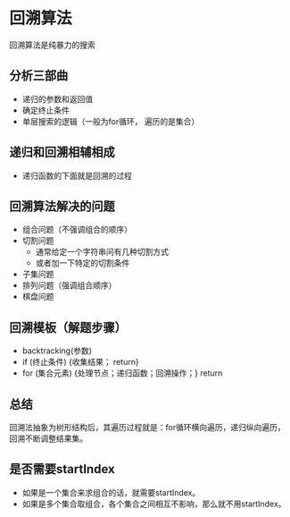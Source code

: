 # 回溯算法
回溯算法是纯暴力的搜索

## 分析三部曲
- 递归的参数和返回值
- 确定终止条件
- 单层搜索的逻辑（一般为for循环， 遍历的是集合）


## 递归和回溯相辅相成
- 递归函数的下面就是回溯的过程


## 回溯算法解决的问题
- 组合问题（不强调组合的顺序）
- 切割问题
    - 通常给定一个字符串问有几种切割方式
    - 或者加一下特定的切割条件
- 子集问题
- 排列问题（强调组合顺序）
- 棋盘问题


## 回溯模板（解题步骤）
- backtracking(参数)
- if (终止条件) {收集结果； return}
- for (集合元素) {处理节点；递归函数；回溯操作；} return

## 总结
回溯法抽象为树形结构后，其遍历过程就是：for循环横向遍历，递归纵向遍历，回溯不断调整结果集。


## 是否需要startIndex
- 如果是一个集合来求组合的话，就需要startIndex。
- 如果是多个集合取组合，各个集合之间相互不影响，那么就不用startIndex。